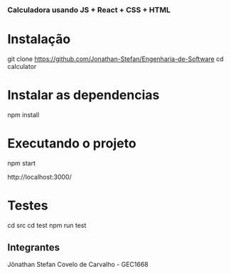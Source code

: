 ### Calculadora usando JS + React + CSS + HTML

# Instalação
git clone https://github.com/Jonathan-Stefan/Engenharia-de-Software
cd calculator

# Instalar as dependencias

npm install

# Executando o projeto

npm start

http://localhost:3000/

# Testes
cd src
cd test
npm run test

## Integrantes

Jônathan Stefan Covelo de Carvalho - GEC1668 
